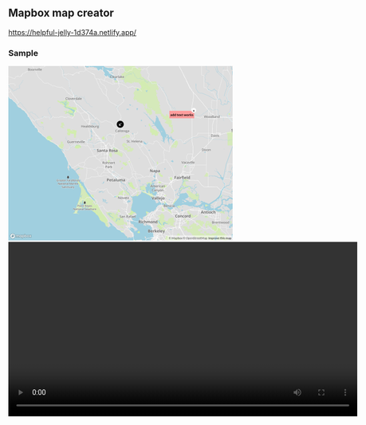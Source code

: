 ## Mapbox map creator

https://helpful-jelly-1d374a.netlify.app/


### Sample

<img  height="350" src="./mapcreator.png"/>
<video height="350" src="./video.mp4"/>


### Todo/known issues 

* Improve the layers. The react-mapbox doesn't give access to setLayoutProperty, so I had to try a different way but it is not good.

* Add proper aria-labels

* Cancel add item. Let the user press Escape to cancel adding an item

* Add a central state using redux
